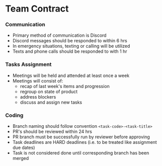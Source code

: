# Team Contract

### Communication

- Primary method of communication is Discord
- Discord messages should be responded to within 6 hrs
- In emergency situations, texting or calling will be utilized
- Texts and phone calls should be responded to with 1 hr

### Tasks Assignment

- Meetings will be held and attended at least once a week
- Meetings will consist of:
  - recap of last week's items and progression
  - regroup on state of product
  - address blockers
  - discuss and assign new tasks

### Coding

- Branch naming should follow convention `<task-code>-<task-title>`
- PR's should be reviewed within 24 hrs
- PR branch must be successfully run by reviewer before approving
- Task deadlines are HARD deadlines (i.e. to be treated like assignment due dates)
- Task is not considered done until corresponding branch has been merged
